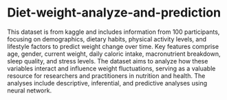 # Diet-weight-analyze-and-prediction
This dataset is from kaggle and includes information from 100 participants, focusing on demographics, dietary habits, physical activity levels, and lifestyle factors to predict weight change over time. Key features comprise age, gender, current weight, daily caloric intake, macronutrient breakdown, sleep quality, and stress levels. The dataset aims to analyze how these variables interact and influence weight fluctuations, serving as a valuable resource for researchers and practitioners in nutrition and health. The analyses include descriptive, inferential, and predictive analyses using neural network.

